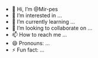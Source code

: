 - 👋 Hi, I’m @Mir-pes
- 👀 I’m interested in ...
- 🌱 I’m currently learning ...
- 💞️ I’m looking to collaborate on ...
- 📫 How to reach me ...
- 😄 Pronouns: ...
- ⚡ Fun fact: ...

<!---
Mir-pes/Mir-pes is a ✨ special ✨ repository because its `README.md` (this file) appears on your GitHub profile.
You can click the Preview link to take a look at your changes.
--->

